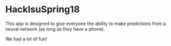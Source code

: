 # HackIsuSpring18
This app is designed to give everyone the ability to make predictions from a neural network (as long as they have a phone).

We had a lot of fun!
